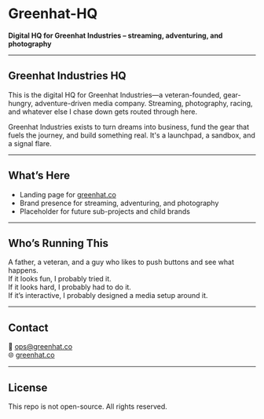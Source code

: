 # Greenhat-HQ
**Digital HQ for Greenhat Industries – streaming, adventuring, and photography**

---

## Greenhat Industries HQ

This is the digital HQ for Greenhat Industries—a veteran-founded, gear-hungry, adventure-driven media company. Streaming, photography, racing, and whatever else I chase down gets routed through here.

Greenhat Industries exists to turn dreams into business, fund the gear that fuels the journey, and build something real. It's a launchpad, a sandbox, and a signal flare.

---

## What’s Here

- Landing page for [greenhat.co](https://greenhat.co)
- Brand presence for streaming, adventuring, and photography
- Placeholder for future sub-projects and child brands

---

## Who’s Running This

A father, a veteran, and a guy who likes to push buttons and see what happens.  
If it looks fun, I probably tried it.  
If it looks hard, I probably had to do it.  
If it’s interactive, I probably designed a media setup around it.

---

## Contact

📧 ops@greenhat.co  
🌐 [greenhat.co](https://greenhat.co)

---

## License

This repo is not open-source. All rights reserved.
